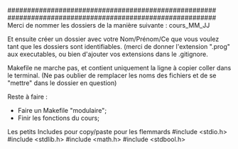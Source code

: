 #####################################################
#####################################################
Merci de nommer les dossiers de la manière suivante :
                cours_MM_JJ

Et ensuite créer un dossier avec votre 
Nom/Prénom/Ce que vous voulez tant que les
dossiers sont identifiables.
(merci de donner l'extension ".prog" aux executables,
ou bien d'ajouter vos extensions dans le .gitignore.

Makefile ne marche pas, et contient uniquement la
ligne à copier coller dans le terminal.
(Ne pas oublier de remplacer les noms des
fichiers et de se "mettre" dans le dossier
en question)

Reste à faire :
- Faire un Makefile "modulaire";
- Finir les fonctions du cours;


Les petits Includes pour copy/paste pour les flemmards
#include <stdio.h>
#include <stdlib.h>
#include <math.h>
#include <stdbool.h>
